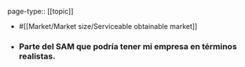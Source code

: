 page-type:: [[topic]]

- #[[Market/Market size/Serviceable obtainable market]]

- ### Parte del SAM que podría tener mi empresa en términos realistas.



